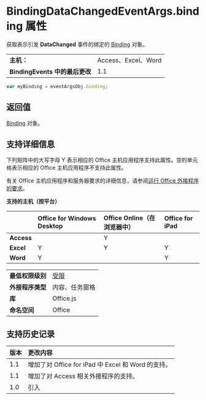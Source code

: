 
# <a name="bindingdatachangedeventargs.binding-property"></a>BindingDataChangedEventArgs.binding 属性
获取表示引发 **DataChanged** 事件的绑定的 [Binding](../../reference/shared/binding.bindingdatachangedevent.md) 对象。

|||
|:-----|:-----|
|**主机：**|Access、Excel、Word|
|**BindingEvents 中的最后更改**|1.1|

```js
var myBinding = eventArgsObj.binding;
```


## <a name="return-value"></a>返回值

[Binding](../../reference/shared/binding.md) 对象。


## <a name="support-details"></a>支持详细信息


下列矩阵中的大写字母 Y 表示相应的 Office 主机应用程序支持此属性。空的单元格表示相应的 Office 主机应用程序不支持此属性。

有关 Office 主机应用程序和服务器要求的详细信息，请参阅[运行 Office 外接程序的要求](../../docs/overview/requirements-for-running-office-add-ins.md)。


**支持的主机（按平台）**


||**Office for Windows Desktop**|**Office Online（在浏览器中）**|**Office for iPad**|
|:-----|:-----|:-----|:-----|
|**Access**||Y||
|**Excel**|Y|Y|Y|
|**Word**|Y||Y|

|||
|:-----|:-----|
|**最低权限级别**|[受限](../../docs/develop/requesting-permissions-for-api-use-in-content-and-task-pane-add-ins.md)|
|**外接程序类型**|内容、任务窗格|
|**库**|Office.js|
|**命名空间**|Office|

## <a name="support-history"></a>支持历史记录


|**版本**|**更改内容**|
|:-----|:-----|
|1.1|增加了对 Office for iPad 中 Excel 和 Word 的支持。|
|1.1|增加了对 Access 相关外接程序的支持。|
|1.0|引入|
